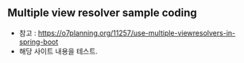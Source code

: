 ## Multiple view resolver sample coding 
- 참고 : https://o7planning.org/11257/use-multiple-viewresolvers-in-spring-boot
- 해당 사이트 내용을 테스트. 

